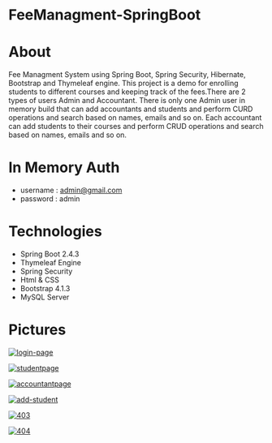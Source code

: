 # FeeManagment-SpringBoot

# About
Fee Managment System using Spring Boot, Spring Security, Hibernate, Bootstrap and Thymeleaf engine.
This project is a demo for enrolling students to different courses and keeping track of the fees.There are 2 types of users Admin and Accountant.
There is only one Admin user in memory build that can add accountants and students and perform CURD operations and search based on names, emails and so on.
Each accountant can add students to their courses and perform CRUD operations and search based on names, emails and so on.

 # In Memory Auth 
  - username : admin@gmail.com
  - password : admin

# Technologies
- Spring Boot 2.4.3
- Thymeleaf Engine 
- Spring Security
- Html & CSS 
- Bootstrap 4.1.3
- MySQL Server

# Pictures
<a href="https://ibb.co/6WjwC6h"><img src="https://i.ibb.co/cr43nz5/login-page.png" alt="login-page" border="0"></a>

<a href="https://ibb.co/VCCJFgx"><img src="https://i.ibb.co/VCCJFgx/studentpage.png" alt="studentpage" border="0"></a>

<a href="https://ibb.co/q17B8Jn"><img src="https://i.ibb.co/q17B8Jn/accountantpage.png" alt="accountantpage" border="0"></a>

<a href="https://ibb.co/wr3j3Fw"><img src="https://i.ibb.co/wr3j3Fw/add-student.png" alt="add-student" border="0"></a>

<a href="https://ibb.co/VwHvGJS"><img src="https://i.ibb.co/VwHvGJS/403.png" alt="403" border="0"></a>

<a href="https://ibb.co/cXsTHd3"><img src="https://i.ibb.co/cXsTHd3/404.png" alt="404" border="0"></a>
